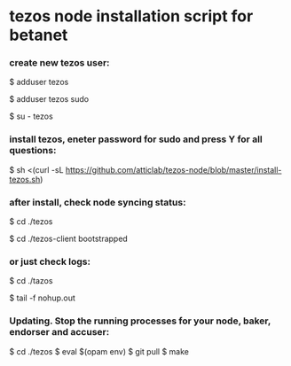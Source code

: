 # tezos node installation script for betanet



### create new tezos user:
$ adduser tezos

$ adduser tezos sudo

$ su - tezos

### install tezos, eneter password for sudo and press Y for all questions:
$ sh <(curl -sL https://github.com/atticlab/tezos-node/blob/master/install-tezos.sh)

### after install, check node syncing status:
$ cd ./tezos

$ cd ./tezos-client bootstrapped 

### or just check logs:
$ cd ./tazos

$ tail -f nohup.out 



### Updating. Stop the running processes for your node, baker, endorser and accuser:
$ cd ./tezos
$ eval $(opam env)
$ git pull
$ make
